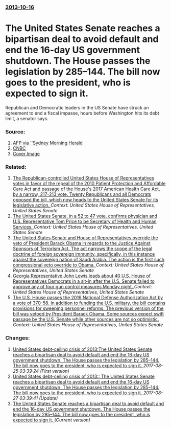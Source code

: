### [2013-10-16](/news/2013/10/16/index.md)

# The United States Senate reaches a bipartisan deal to avoid default and end the 16-day US government shutdown. The House passes the legislation by 285&ndash;144. The bill now goes to the president, who is expected to sign it. 

Republican and Democratic leaders in the US Senate have struck an agreement to end a fiscal impasse, hours before Washington hits its debt limit, a senator says.


### Source:

1. [AFP via ''Sydney Morning Herald](http://www.smh.com.au/world/us-senate-leaders-strike-deal-on-us-debt-20131017-2vne7.html)
2. [CNBC](http://www.cnbc.com/id/100968089)
2. [Cover Image](http://www.smh.com.au/content/dam/images/2/v/n/d/u/image.related.articleLeadwide.620x349.2vne7.png/1381942248997.jpg)

### Related:

1. [The Republican-controlled United States House of Representatives votes in favor of the repeal of the 2010 Patient Protection and Affordable Care Act and passage of the House's 2017 American Health Care Act, by a narrow, 217-213 vote. Twenty Republicans and all Democrats opposed the bill, which now heads to the United States Senate for its legislative action. ](/news/2017/05/4/the-republican-controlled-united-states-house-of-representatives-votes-in-favor-of-the-repeal-of-the-2010-patient-protection-and-affordable.md) _Context: United States House of Representatives, United States Senate_
2. [The United States Senate, in a 52 to 47 vote, confirms physician and U.S. Representative Tom Price to be Secretary of Health and Human Services. ](/news/2017/02/10/the-united-states-senate-in-a-52-to-47-vote-confirms-physician-and-u-s-representative-tom-price-to-be-secretary-of-health-and-human-servi.md) _Context: United States House of Representatives, United States Senate_
3. [The United States Senate and House of Representatives override the veto of President Barack Obama in regards to the Justice Against Sponsors of Terrorism Act. The act narrows the scope of the legal doctrine of foreign sovereign immunity, specifically, in this instance against the sovereign nation of Saudi Arabia. The action is the first such congressional veto override to Obama. ](/news/2016/09/28/the-united-states-senate-and-house-of-representatives-override-the-veto-of-president-barack-obama-in-regards-to-the-justice-against-sponsors.md) _Context: United States House of Representatives, United States Senate_
4. [Georgia Representative John Lewis leads about 40 U.S. House of Representatives Democrats in a sit-in after the U.S. Senate failed to approve any of four gun control measures Monday night. ](/news/2016/06/22/georgia-representative-john-lewis-leads-about-40-u-s-house-of-representatives-democrats-in-a-sit-in-after-the-u-s-senate-failed-to-approve.md) _Context: United States House of Representatives, United States Senate_
5. [The U.S. House passes the 2016 National Defense Authorization Act by a vote of 370-58. In addition to funding the U.S. military, the bill contains provisions for sweeping personnel reforms. The previous version of the bill was vetoed by President Barack Obama. Some sources expect swift passage by the U.S. Senate while other sources are not so optimistic. ](/news/2015/11/6/the-u-s-house-passes-the-2016-national-defense-authorization-act-by-a-vote-of-370-58-in-addition-to-funding-the-u-s-military-the-bill-co.md) _Context: United States House of Representatives, United States Senate_

### Changes:

1. [United States debt-ceiling crisis of 2013:The United States Senate reaches a bipartisan deal to avoid default and end the 16-day US government shutdown. The House passes the legislation by 285&ndash;144. The bill now goes to the president, who is expected to sign it. ](/news/2013/10/16/united-states-debt-ceiling-crisis-of-2013-pthe-united-states-senate-reaches-a-bipartisan-deal-to-avoid-default-and-end-the-16-day-us-governm.md) _2017-08-25 03:39:24 (First version)_
2. [United States debt-ceiling crisis of 2013:: The United States Senate reaches a bipartisan deal to avoid default and end the 16-day US government shutdown. The House passes the legislation by 285&ndash;144. The bill now goes to the president, who is expected to sign it. ](/news/2013/10/16/united-states-debt-ceiling-crisis-of-2013-the-united-states-senate-reaches-a-bipartisan-deal-to-avoid-default-and-end-the-16-day-us-govern.md) _2017-08-27 03:39:41 (Update)_
2. [The United States Senate reaches a bipartisan deal to avoid default and end the 16-day US government shutdown. The House passes the legislation by 285&ndash;144. The bill now goes to the president, who is expected to sign it. ](/news/2013/10/16/the-united-states-senate-reaches-a-bipartisan-deal-to-avoid-default-and-end-the-16-day-us-government-shutdown-the-house-passes-the-legislat.md) _(Current version)_
